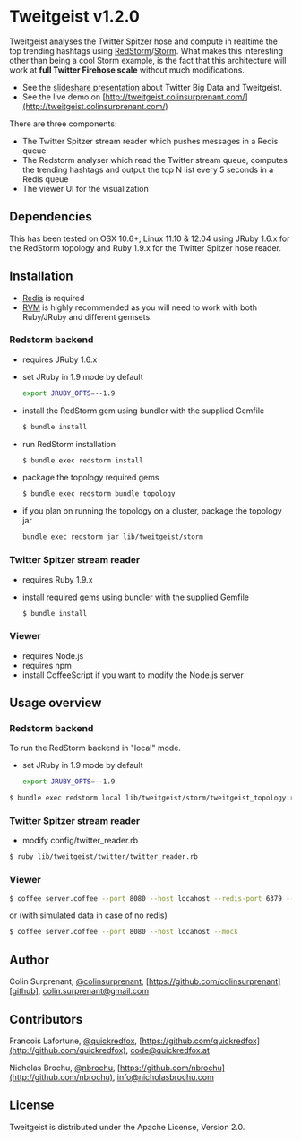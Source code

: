 # Tweitgeist v1.2.0

Tweitgeist analyses the Twitter Spitzer hose and compute in realtime the top trending hashtags using [RedStorm](https://github.com/colinsurprenant/redstorm)/[Storm](https://github.com/nathanmarz/storm). What makes this interesting other than being a cool Storm example, is the fact that this architecture will work at **full Twitter Firehose scale** without much modifications. 

- See the [slideshare presentation](http://www.slideshare.net/colinsurprenant/twitter-big-data) about Twitter Big Data and Tweitgeist.
- See the live demo on [http://tweitgeist.colinsurprenant.com/](http://tweitgeist.colinsurprenant.com/)

There are three components:

- The Twitter Spitzer stream reader which pushes messages in a Redis queue
- The Redstorm analyser which read the Twitter stream queue, computes the trending hashtags and output the top N list every 5 seconds in a Redis queue
- The viewer UI for the visualization

## Dependencies

This has been tested on OSX 10.6+, Linux 11.10 & 12.04 using JRuby 1.6.x for the RedStorm topology and Ruby 1.9.x for the Twitter Spitzer hose reader.

## Installation

- [Redis](http://redis.io/) is required
- [RVM](http://beginrescueend.com/) is highly recommended as you will need to work with both Ruby/JRuby and different gemsets.

### Redstorm backend

- requires JRuby 1.6.x

- set JRuby in 1.9 mode by default

  ``` sh
  export JRUBY_OPTS=--1.9
  ```

- install the RedStorm gem using bundler with the supplied Gemfile

  ``` sh
  $ bundle install
  ```

- run RedStorm installation

  ``` sh
  $ bundle exec redstorm install
  ```

- package the topology required gems

  ``` sh
  $ bundle exec redstorm bundle topology
  ```

- if you plan on running the topology on a cluster, package the topology jar

  ``` sh
  bundle exec redstorm jar lib/tweitgeist/storm
  ```

### Twitter Spitzer stream reader

- requires Ruby 1.9.x

- install required gems using bundler with the supplied Gemfile

  ``` sh
  $ bundle install
  ```

### Viewer

- requires Node.js
- requires npm 
- install CoffeeScript if you want to modify the Node.js server

## Usage overview

### Redstorm backend

To run the RedStorm backend in "local" mode. 

- set JRuby in 1.9 mode by default

  ``` sh
  export JRUBY_OPTS=--1.9
  ```

``` sh
$ bundle exec redstorm local lib/tweitgeist/storm/tweitgeist_topology.rb
```

### Twitter Spitzer stream reader

- modify config/twitter_reader.rb

``` sh
$ ruby lib/tweitgeist/twitter/twitter_reader.rb
```

### Viewer

``` sh
$ coffee server.coffee --port 8080 --host locahost --redis-port 6379 --redis-host 127.0.0.1
```

or (with simulated data in case of no redis)

``` sh
$ coffee server.coffee --port 8080 --host locahost --mock
```


## Author
Colin Surprenant, [@colinsurprenant][twitter], [https://github.com/colinsurprenant][github], colin.surprenant@gmail.com

## Contributors
Francois Lafortune, [@quickredfox](http://twitter.com/quickredfox), [https://github.com/quickredfox](http://github.com/quickredfox), code@quickredfox.at

Nicholas Brochu, [@nbrochu](http://twitter.com/nbrochu), [https://github.com/nbrochu](http://github.com/nbrochu), info@nicholasbrochu.com

## License
Tweitgeist is distributed under the Apache License, Version 2.0. 

[twitter]: http://twitter.com/colinsurprenant
[github]: https://github.com/colinsurprenant
